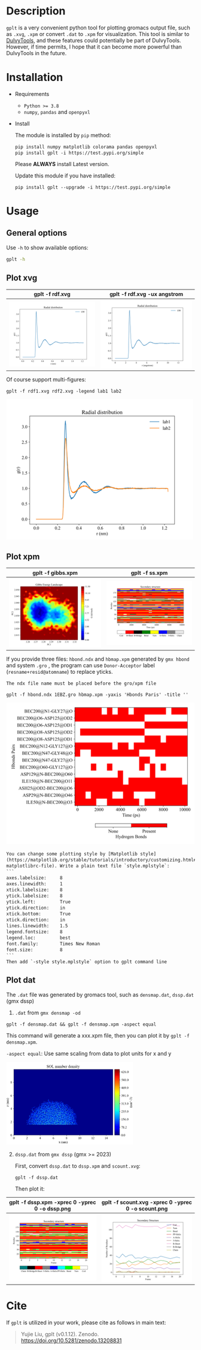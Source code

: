 # Description

`gplt` is a very convenient python tool for plotting gromacs output file, such as `.xvg`, `.xpm` or convert `.dat` to `.xpm` for visualization. This tool is similar to [DuIvyTools](https://github.com/CharlesHahn/DuIvyTools), and these features could potentially be part of DuIvyTools. However, if time permits, I hope that it can become more powerful than DuIvyTools in the future.



# Installation

* Requirements

  * `Python >= 3.8`
  * `numpy`, `pandas` and `openpyxl`
  
* Install

  The module is installed by `pip` method:

  ```
  pip install numpy matplotlib colorama pandas openpyxl
  pip install gplt -i https://test.pypi.org/simple
  ```

  Please **ALWAYS** install Latest version.

  Update this module if you have installed:
  ```
  pip install gplt --upgrade -i https://test.pypi.org/simple
  ```



# Usage

## General options

Use `-h` to show available options:

```bash
gplt -h
```



## Plot xvg

| gplt -f rdf.xvg                         | gplt -f rdf.xvg -ux angstrom              |
| --------------------------------------- | ----------------------------------------- |
| <img src="_static/rdf.png"  alt="rdf" > | <img src="_static/rdf2.png" alt="rdf2" /> |

Of course support multi-figures:

```
gplt -f rdf1.xvg rdf2.xvg -legend lab1 lab2
```

<img src="_static/rdftwo.png"  alt="FES" width="500"/>



## Plot xpm

| gplt -f gibbs.xpm                      | gplt -f ss.xpm                         |
| -------------------------------------- | -------------------------------------- |
| <img src="_static/FES.png" alt="FES"/> | <img src="_static/ss.png"  alt="ss" /> |





If you provide three files:  `hbond.ndx` and `hbmap.xpm` generated by `gmx hbond` and system `.gro` ,  the program can use `Donor-Acceptor` label (`resname+resid@atomname`) to replace yticks.

```{note}
The ndx file name must be placed before the gro/xpm file
```

```
gplt -f hbond.ndx 1EBZ.gro hbmap.xpm -yaxis 'Hbonds Paris' -title ''
```

<img src="_static/hbpairs.png" alt="hbpairs" width="600"/>

````{note}
You can change some plotting style by [Matplotlib style](https://matplotlib.org/stable/tutorials/introductory/customizing.html#the-matplotlibrc-file). Write a plain text file `style.mplstyle`:
```
axes.labelsize:     8
axes.linewidth:     1
xtick.labelsize:    8
ytick.labelsize:    8
ytick.left:         True
ytick.direction:    in
xtick.bottom:       True
xtick.direction:    in
lines.linewidth:    1.5
legend.fontsize:    8
legend.loc:         best
font.family:        Times New Roman
font.size:          8
```
Then add `-style style.mplstyle` option to gplt command line
````





## Plot dat

The `.dat` file was generated by gromacs tool, such as `densmap.dat`, `dssp.dat` (gmx dssp)

1. `.dat` from `gmx densmap -od`

```
gplt -f densmap.dat && gplt -f densmap.xpm -aspect equal
```

This command will generate a xxx.xpm file, then you can plot it by `gplt -f densmap.xpm`.

`-aspect equal`: Use same scaling from data to plot units for x and y

<img src="_static/densmap.png" alt="image-20250730104824434" style="zoom: 33%;" />

2. `dssp.dat` from `gmx dssp` (gmx >= 2023)

   First, convert `dssp.dat` to `dssp.xpm` and `scount.xvg`:
   
   ```
   gplt -f dssp.dat
   ```
   
   Then plot it:

| gplt -f dssp.xpm -xprec 0 -yprec 0 -o dssp.png | gplt -f scount.xvg -xprec 0 -yprec 0 -o scount.png |
| ---------------------------------------------- | -------------------------------------------------- |
| <img src="_static/dssp.png"  alt="dssp"/>      | <img src="_static/scount.png"   alt="scount" />    |





# Cite
If `gplt` is utilized in your work, please cite as follows in main text:

> Yujie Liu, gplt (v0.1.12). Zenodo. https://doi.org/10.5281/zenodo.13208831
